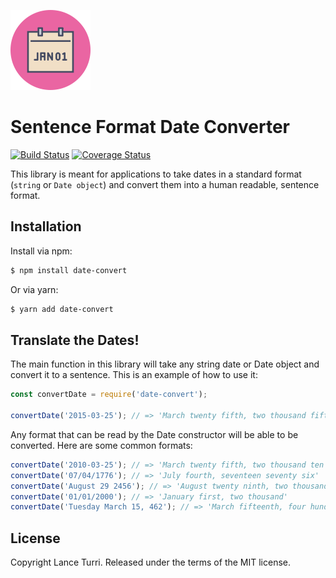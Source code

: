 ![date-convert](./images/logo.png)

# Sentence Format Date Converter

[![Build Status](https://travis-ci.org/LanceTurri/date-convert.svg?branch=develop)](https://travis-ci.org/LanceTurri/date-convert)
[![Coverage Status](https://coveralls.io/repos/github/LanceTurri/date-convert/badge.svg?branch=develop)](https://coveralls.io/github/LanceTurri/date-convert?branch=develop)

This library is meant for applications to take dates in a standard format (`string` or `Date object`) and convert them into a human readable, sentence format.

## Installation

Install via npm:

```sh
$ npm install date-convert
```

Or via yarn:

```sh
$ yarn add date-convert
```

## Translate the Dates!

The main function in this library will take any string date or Date object and convert it to a sentence. This is an example of how to use it:

```javascript
const convertDate = require('date-convert');

convertDate('2015-03-25'); // => 'March twenty fifth, two thousand fifteen'
```

Any format that can be read by the Date constructor will be able to be converted. Here are some common formats:

```javascript
convertDate('2010-03-25'); // => 'March twenty fifth, two thousand ten'
convertDate('07/04/1776'); // => 'July fourth, seventeen seventy six'
convertDate('August 29 2456'); // => 'August twenty ninth, two thousand four hundred fifty six'
convertDate('01/01/2000'); // => 'January first, two thousand'
convertDate('Tuesday March 15, 462'); // => 'March fifteenth, four hundred sixty two'
```

## License

Copyright Lance Turri. Released under the terms of the MIT license.
